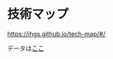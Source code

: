 # 技術マップ


https://ihgs.github.io/tech-map/#/

データは[ここ](https://github.com/ihgs/tech-map/blob/master/static/map.yaml)